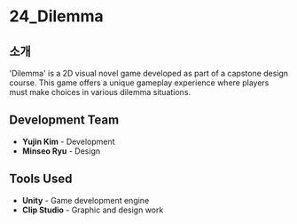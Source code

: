 # 24_Dilemma

## 소개
'Dilemma' is a 2D visual novel game developed as part of a capstone design course. 
This game offers a unique gameplay experience where players must make choices in various dilemma situations.


## Development Team
- **Yujin Kim** - Development
- **Minseo Ryu** - Design

## Tools Used
- **Unity** - Game development engine
- **Clip Studio** - Graphic and design work
